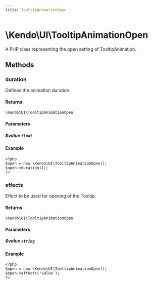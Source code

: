 ```yaml
---
title: TooltipAnimationOpen
---
```


# \Kendo\UI\TooltipAnimationOpen

A PHP class representing the open setting of TooltipAnimation.


## Methods

### duration
Defines the animation duration.

#### Returns
`\Kendo\UI\TooltipAnimationOpen`

#### Parameters

##### $value `float`



#### Example 
    <?php
    $open = new \Kendo\UI\TooltipAnimationOpen();
    $open->duration(1);
    ?>

### effects
Effect to be used for opening of the Tooltip.

#### Returns
`\Kendo\UI\TooltipAnimationOpen`

#### Parameters

##### $value `string`



#### Example 
    <?php
    $open = new \Kendo\UI\TooltipAnimationOpen();
    $open->effects('value');
    ?>

